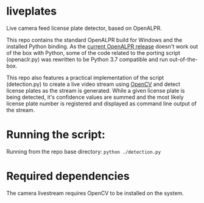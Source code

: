 # liveplates
Live camera feed license plate detector, based on OpenALPR.

This repo contains the standard OpenALPR build for Windows and the installed Python binding. 
As the [current OpenALPR release](https://github.com/openalpr/openalpr/releases) doesn't work out of the box with Python, some of the 
code related to the porting script (openaclr.py) was rewritten to be Python 3.7 compatible and run out-of-the-box.

This repo also features a practical implementation of the script (detection.py) to create a live video stream using 
[OpenCV](https://github.com/opencv/opencv) and detect license plates as the stream is generated. While a given license plate
is being detected, it's confidence values are summed and the most likely license plate number is registered and displayed as 
command line output of the stream. 

# Running the script:

Running from the repo base directory: 
`python ./detection.py`

# Required dependencies
The camera livestream requires OpenCV to be installed on the system. 
